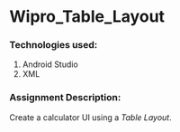 # Wipro_Table_Layout

### Technologies used:
1. Android Studio
2. XML

### Assignment Description:
Create a calculator UI using a *Table Layout*.
